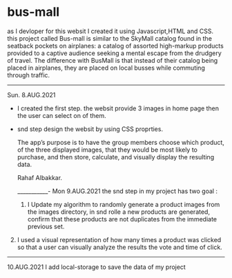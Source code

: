 # bus-mall

as I devloper for this websit I created it using Javascript,HTML and CSS.
this project called Bus-mall is similar to the SkyMall catalog found in the seatback pockets on airplanes: a catalog of assorted high-markup products provided to a captive audience seeking a mental escape from the drudgery of travel. The difference with BusMall is that instead of their catalog being placed in airplanes, they are placed on local busses while commuting through traffic.

__________
Sun. 8.AUG.2021
- I created the first step.
the websit provide 3 images in home page then the user can select on of them.
- snd step design the websit by using CSS proprties.

  The app’s purpose is to have the group members choose which product, of the three displayed images, that they would be most likely to purchase, and then store, calculate, and visually display the resulting data.

  Rahaf Albakkar.

  ___________-
  Mon 9.AUG.2021
  the snd step in my project has two goal :
  1. I Update my algorithm to randomly generate a product images from the images directory, in snd rolle a new products are generated, confirm that these products are not duplicates from the immediate previous set.

2.  I used a visual representation of how many times a product was clicked so that a user can visually analyze the results the vote and time of click.
___________
10.AUG.2021
I add local-storage to save the data of my project 